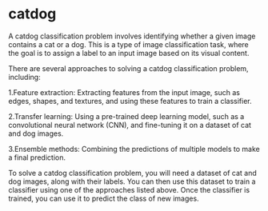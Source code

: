 # catdog
A catdog classification problem involves identifying whether a given image contains a cat or a dog. This is a type of image classification task, where the goal is to assign a label to an input image based on its visual content.

There are several approaches to solving a catdog classification problem, including:

1.Feature extraction: Extracting features from the input image, such as edges, shapes, and textures, and using these features to train a classifier.

2.Transfer learning: Using a pre-trained deep learning model, such as a convolutional neural network (CNN), and fine-tuning it on a dataset of cat and dog images.

3.Ensemble methods: Combining the predictions of multiple models to make a final prediction.

To solve a catdog classification problem, you will need a dataset of cat and dog images, along with their labels. You can then use this dataset to train a classifier using one of the approaches listed above. Once the classifier is trained, you can use it to predict the class of new images.





